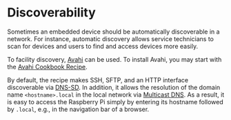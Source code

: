 # Discoverability

Sometimes an embedded device should be automatically discoverable in a network.
For instance, automatic discovery allows service technicians to scan for devices and users to find and access devices more easily.

To facility discovery, [Avahi](https://www.avahi.org/) can be used.
To install Avahi, you may start with the [Avahi Cookbook Recipe](https://github.com/silitics/rugpi/tree/main/cookbook/x-avahi-daemon).

By default, the recipe makes SSH, SFTP, and an HTTP interface discoverable via [DNS-SD](https://datatracker.ietf.org/doc/html/rfc6763).
In addition, it allows the resolution of the domain name `<hostname>.local` in the local network via [Multicast DNS](https://datatracker.ietf.org/doc/html/rfc6762).
As a result, it is easy to access the Raspberry Pi simply by entering its hostname followed by `.local`, e.g., in the navigation bar of a browser.
